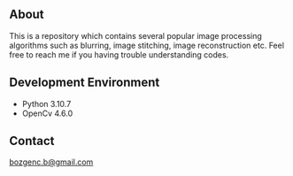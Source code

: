 ## About

This is a repository which contains several popular image processing algorithms such as blurring, image stitching, image reconstruction etc. Feel free to reach me if you having trouble understanding codes.

## Development Environment

* Python 3.10.7 
* OpenCv 4.6.0 

## Contact

bozgenc.b@gmail.com
